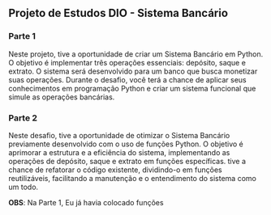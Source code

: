 ## Projeto de Estudos DIO - Sistema Bancário

### Parte 1
Neste projeto, tive a oportunidade de criar um Sistema Bancário em Python. O objetivo é implementar três operações essenciais: depósito, saque e extrato. O sistema será desenvolvido para um banco que busca monetizar suas operações. Durante o desafio, você terá a chance de aplicar seus conhecimentos em programação Python e criar um sistema funcional que simule as operações bancárias.

### Parte 2
Neste desafio, tive a oportunidade de otimizar o Sistema Bancário previamente desenvolvido com o uso de funções Python. O objetivo é aprimorar a estrutura e a eficiência do sistema, implementando as operações de depósito, saque e extrato em funções específicas. tive a chance de refatorar o código existente, dividindo-o em funções reutilizáveis, facilitando a manutenção e o entendimento do sistema como um todo.

**OBS**: Na Parte 1, Eu já havia colocado funções